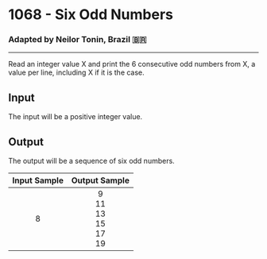 # 1068 - Six Odd Numbers
### Adapted by Neilor Tonin, Brazil <span>&#x1f1e7;&#x1f1f7;</span>
---

Read an integer value X and print the 6 consecutive odd numbers from X, a value per line, including X if it is the case.

## Input

The input will be a positive integer value.

## Output

The output will be a sequence of six odd numbers.

| Input Sample | Output Sample |
| --- | --- |
|<div align="center">8</div>|<div align="center">9</br>11</br>13</br>15</br>17</br>19</div>|